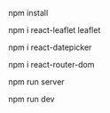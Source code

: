 npm install

npm i react-leaflet leaflet

npm i react-datepicker

npm i react-router-dom

npm run server

npm run dev